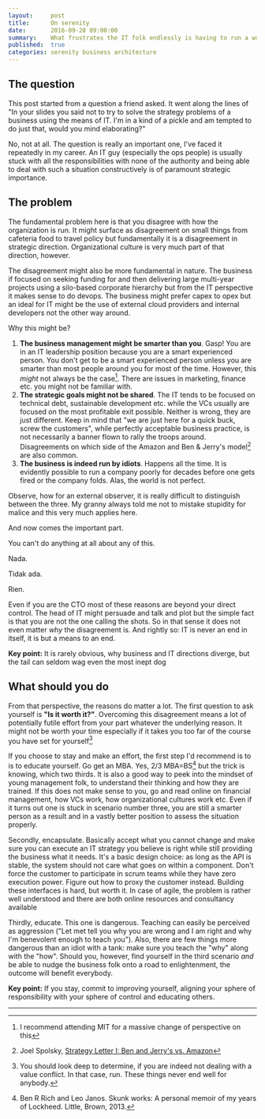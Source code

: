 ```yaml
---
layout:     post
title:      On serenity 
date:       2016-09-28 09:00:00
summary:    What frustrates the IT folk endlessly is having to run a world-class IT operation within an organization that appears to be run by drunk ewoks. There is always the serenity prayer of olds but for rational people it helps to dig deeper into the issue. Which is what we're about to do
published:  true
categories: serenity business architecture 
---
```

## The question
This post started from a question a friend asked. It went along the lines of "In your slides you said not to try to solve the strategy problems of a business using the means of IT. I'm in a kind of a pickle and am tempted to do just that, would you mind elaborating?"

No, not at all. The question is really an important one, I've faced it repeatedly in my career. An IT guy (especially the ops people) is usually stuck with all the responsibilities with none of the authority and being able to deal with such a situation constructively is of paramount strategic importance. 

## The problem
The fundamental problem here is that you disagree with how the organization is run. It might surface as disagreement on small things from cafeteria food to travel policy but fundamentally it is a disagreement in strategic direction. Organizational culture is very much part of that direction, however.

The disagreement might also be more fundamental in nature. The business if focused on seeking funding for and then delivering large multi-year projects using a silo-based corporate hierarchy but from the IT perspective it makes sense to do devops. The business might prefer capex to opex but an ideal for IT might be the use of external cloud providers and internal developers not the other way around.

Why this might be?

1. __The business management might be smarter than you__. Gasp! You are in an IT leadership position because you are a smart experienced person. You don't get to be a smart experienced person  unless you are smarter than most people around you for most of the time. However, this _might_ not always be the case[^1]. There are issues in marketing, finance etc. you might not be familiar with. 
1. __The strategic goals might not be shared__. The IT tends to be focused on technical debt, sustainable development etc. while the VCs usually are focused on the most profitable exit possible. Neither is wrong, they are just different. Keep in mind that "we are just here for a quick buck, screw the customers", while perfectly acceptable business practice, is not necessarily a banner flown to rally the troops around. Disagreements on which side of the  Amazon and Ben & Jerry's model[^2] are also common.
1. __The business is indeed run by idiots__. Happens all the time. It is evidently possible to run a company poorly for decades before one gets fired or the company folds. Alas, the world is not perfect. 

Observe, how for an external observer, it is really difficult to distinguish between the three. My granny always told me not to mistake stupidity for malice and this very much applies here. 

And now comes the important part.

You can't do anything at all about any of this.

Nada. 

Tidak ada.

Rien.

Even if you are the CTO most of these reasons are beyond your direct control. The head of IT might persuade and talk and plot but the simple fact is that you are not the one calling the shots. So in that sense it does not even matter _why_ the disagreement is. And rightly so: IT is never an end in itself, it is but a means to an end.

__Key point:__ It is rarely  obvious, why business and IT directions diverge, but the tail can seldom wag even the most inept dog
 
## What should you do 
From that perspective, the reasons do matter a lot. The first question to ask yourself is __"Is it worth it?"__. Overcoming this disagreement means a lot of potentially futile effort from your part whatever the underlying reason. It might not be worth your time especially if it takes you too far of the course you have set for yourself[^3]

If you choose to stay and make an effort, the first step I'd recommend is to is to educate yourself. Go get an MBA. Yes, 2/3 MBA=BS[^4] but the trick is knowing, which two thirds. It is also a good way to peek into the mindset of young management folk, to understand their thinking and how they are trained. If this does not make sense to you, go and read online on financial management, how VCs work, how organizational cultures work etc. Even if it turns out one is stuck in scenario number three, you are still a smarter person as a result and in a vastly better position to assess the situation properly.

Secondly, encapsulate. Basically accept what you cannot change and make sure you can execute an IT strategy you believe is right while still providing the business what it needs. It's a basic design choice: as long as the API is stable, the system should not care what goes on within a component. Don't force the customer to participate in scrum teams while they have zero execution power. Figure out how to proxy the customer instead. Building these interfaces is hard, but worth it. In case of agile, the problem is rather well understood and there are both online resources and consultancy available

Thirdly, educate. This one is dangerous. Teaching can easily be perceived as aggression ("Let met tell you why you are wrong and I am right and why I'm benevolent enough to teach you"). Also, there are few things more dangerous than an idiot with a tank: make sure you teach the "why" along with the "how". Should you, however, find yourself in the third scenario _and_ be able to nudge the business folk onto a road to enlightenment, the outcome will benefit everybody.

__Key point:__ If you stay, commit to improving yourself, aligning your sphere of responsibility with your sphere of control and educating others.

---

[^1]: I recommend attending MIT for a massive change of perspective on this
[^2]: Joel Spolsky, [Strategy Letter I: Ben and Jerry's vs. Amazon](http://www.joelonsoftware.com/articles/fog0000000056.html)
[^3]: You should look deep to determine, if you are indeed not dealing with a value conflict. In that case, run. These things never end well for anybody.
[^4]: Ben R Rich and Leo Janos. Skunk works: A personal memoir of my years of Lockheed. Little, Brown, 2013.
